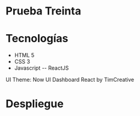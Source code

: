 # Prueba Treinta

# Tecnologías
- HTML 5
- CSS 3
- Javascript
-- ReactJS

UI Theme: Now UI Dashboard React by TimCreative

# Despliegue
